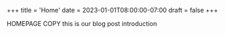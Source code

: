 +++
title = 'Home'
date = 2023-01-01T08:00:00-07:00
draft = false
+++

HOMEPAGE COPY 
this is our blog post introduction

